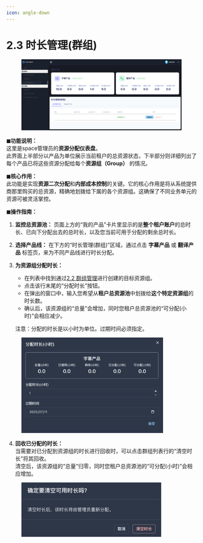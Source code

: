 ```yaml
---
icon: angle-down
---
```


# 2.3 时长管理(群组)

<figure><img src="../../.gitbook/assets/群组时长管理.png" alt=""><figcaption></figcaption></figure>

**◼︎功能说明：**\
这里是space管理员的**资源分配仪表盘**。\
此界面上半部分以产品为单位展示当前租户的总资源状态，下半部分则详细列出了每个产品已将这些资源分配给每个**资源组（Group）** 的情况。



**◼︎核心作用：**\
此功能是实现**资源二次分配**和**内部成本控制**的关键。它的核心作用是将从系统提供商那里购买的总资源，精确地划拨给下属的各个资源组。这确保了不同业务单元的资源可被灵活掌控。



**◼︎操作指南：**

1. **监控总资源池：** 页面上方的“我的产品”卡片里显示的是**整个租户账户**的总时长、已向下分配出去的总时长，以及您当前可用于分配的剩余总时长。
2. **选择产品线：** 在下方的“时长管理(群组)”区域，通过点击 **字幕产品** 或 **翻译产品** 标签页，来为不同产品线进行时长分配。
3.  **为资源组分配时长：**

    * 在列表中找到通过[2.2 群组管理](2.2-qun-zu-guan-li.md)进行创建的目标资源组。
    * 点击该行末尾的“分配时长”按钮。
    * 在弹出的窗口中，输入您希望从**租户总资源池**中划拨给**这个特定资源组**的时长数。
    * 确认后，该资源组的“总量”会增加，同时您租户总资源池的“可分配(小时)”会相应减少。

    注意：分配的时长是以小时为单位。过期时间必须指定。

<div align="left"><figure><img src="../../.gitbook/assets/群组分配时长.png" alt="" width="375"><figcaption></figcaption></figure></div>

4. **回收已分配的时长：**\
   当需要对已分配到资源组的时长进行回收时，可以点击群组列表行的“清空时长”将其回收。\
   清空后，该资源组的“总量”归零，同时您租户总资源池的“可分配(小时)”会相应增加。

<div align="left"><figure><img src="../../.gitbook/assets/清空时长.png" alt="" width="370"><figcaption></figcaption></figure></div>
